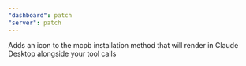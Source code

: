 ```yaml
---
"dashboard": patch
"server": patch
---
```


Adds an icon to the mcpb installation method that will render in Claude Desktop alongside your tool calls
